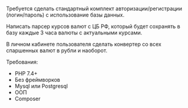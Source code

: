 Требуется сделать стандартный комплект авторизации/регистрации (логин/пароль) с использование базы данных.

Написать парсер курсов валют с ЦБ РФ, который будет сохранять в базу каждые 3 часа валюты с актуальными курсами.

В личном кабинете пользователя сделать конвертер со всех спаршенных валют в рубли и наоборот.

Требования:

- PHP 7.4+
- Без фреймворков
- Mysql или Postgresql
- ООП
- Composer